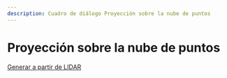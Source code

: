 ```yaml
---
description: Cuadro de diálogo Proyección sobre la nube de puntos
---
```


# Proyección sobre la nube de puntos

[Generar a partir de LIDAR](../../fichas-de-herramientas/ficha-de-herramientas-archivos-lidar/calcular-a-partir-de-lidar.md)

